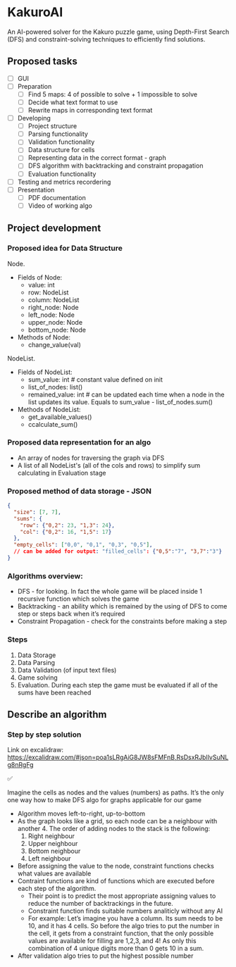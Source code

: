 # KakuroAI
An AI-powered solver for the Kakuro puzzle game, using Depth-First Search (DFS) and constraint-solving techniques to efficiently find solutions.

## Proposed tasks

- [ ] GUI
- [ ]  Preparation
    - [ ]  Find 5 maps: 4 of possible to solve + 1 impossible to solve
    - [ ]  Decide what text format to use
    - [ ]  Rewrite maps in corresponding text format
- [ ]  Developing
    - [ ]  Project structure
    - [ ]  Parsing functionality
    - [ ]  Validation functionality
    - [ ]  Data structure for cells
    - [ ]  Representing data in the correct format - graph
    - [ ]  DFS algorithm with backtracking and constraint propagation
    - [ ]  Evaluation functionality
- [ ]  Testing and metrics recordering
- [ ]  Presentation
    - [ ]  PDF documentation
    - [ ]  Video of working algo

## Project development

### Proposed idea for Data Structure

Node.

- Fields of Node:
    - value: int
    - row: NodeList
    - column: NodeList
    - right_node: Node
    - left_node: Node
    - upper_node: Node
    - bottom_node: Node
- Methods of Node:
    - change_value(val)

NodeList.

- Fields of NodeList:
    - sum_value: int # constant value defined on init
    - list_of_nodes: list<Node>()
    - remained_value: int # can be updated each time when a node in the list updates its value. Equals to sum_value - list_of_nodes.sum()
- Methods of NodeList:
    - get_available_values()
    - ccalculate_sum()

### Proposed data representation for an algo

- An array of nodes for traversing the graph via DFS
- A list of all NodeList's (all of the cols and rows) to simplify sum calculating in Evaluation stage

### Proposed method of data storage - JSON

```json
{
  "size": [7, 7],
  "sums": {
    "row": {"0,2": 23, "1,3": 24},
    "col": {"0,2": 16, "1,5": 17}
  },
  "empty_cells": ["0,0", "0,1", "0,3", "0,5"],
  // can be added for output: "filled_cells": {"0,5":"7", "3,7":"3"}
}
```

### Algorithms overview:

- DFS - for looking. In fact the whole game will be placed inside 1 recursive function which solves the game
- Backtracking - an ability which is remained by the using of DFS to come step or steps back when it’s required
- Constraint Propagation - check for the constraints before making a step

### Steps

1. Data Storage
2. Data Parsing
3. Data Validation (of input text files)
4. Game solving
5. Evaluation. During each step the game must be evaluated if all of the sums have been reached

## Describe an algorithm

### Step by step solution

Link on excalidraw: https://excalidraw.com/#json=poa1sLRgAiG8JW8sFMFnB,RsDsxRJbIlvSuNLg8nRgFg

 

<aside>
✅

Imagine the cells as nodes and the values (numbers) as paths. It’s the only one way how to make DFS algo for graphs applicable for our game

</aside>

- Algorithm moves left-to-right, up-to-bottom
- As the graph looks like a grid, so each node can be a neighbour with another 4. The order of adding nodes to the stack is the following:
    1. Right neighbour
    2. Upper neighbour
    3. Bottom neighbour
    4. Left neighbour
- Before assigning the value to the node, constraint functions checks what values are available
- Contraint functions are kind of functions which are executed before each step of the algorithm.
    - Their point is to predict the most appropriate assigning values to reduce the number of backtrackings in the future.
    - Constraint function finds suitable numbers analiticly without any AI
    - For example: Let’s imagine you have a column. Its sum needs to be 10, and it has 4 cells. So before the algo tries to put the number in the cell, it gets from a constraint function, that the only possible values are available for filling are 1,2,3, and 4! As only this combination of 4 unique digits more than 0 gets 10 in a sum.
- After validation algo tries to put the highest possible number
